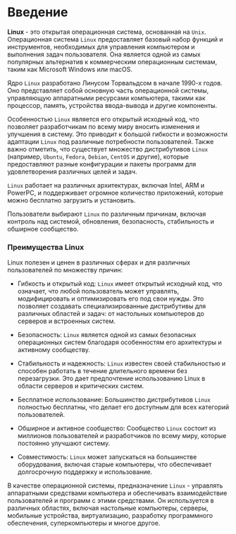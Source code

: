 # Введение

**Linux** - это открытая операционная система, основанная на `Unix`. 
Операционная система `Linux` предоставляет базовый набор функций и инструментов, необходимых для 
управления компьютером и выполнения задач пользователя. Она является одной из самых популярных 
альтернатив к коммерческим операционным системам, таким как Microsoft Windows или macOS.

Ядро `Linux` разработано Линусом Торвальдсом в начале 1990-х годов. Оно представляет собой 
основную часть операционной системы, управляющую аппаратными ресурсами компьютера, такими 
как процессор, память, устройства ввода-вывода и другие компоненты.

Особенностью `Linux` является его открытый исходный код, что позволяет разработчикам 
по всему миру вносить изменения и улучшения в систему. Это приводит к большой 
гибкости и возможности адаптации `Linux` под различные потребности пользователей. 
Также важно отметить, что существует множество дистрибутивов `Linux` (например, `Ubuntu`,
`Fedora`, `Debian`, `CentOS` и другие), которые предоставляют разные конфигурации и пакеты 
программ для удовлетворения различных целей и задач.

`Linux` работает на различных архитектурах, включая Intel, ARM и PowerPC, и поддерживает 
огромное количество приложений, которые можно бесплатно загрузить и установить.

Пользователи выбирают `Linux` по различным причинам, включая контроль над системой, 
обновления, безопасность, стабильность и обширное сообщество.

### Преимущества Linux

Linux полезен и ценен в различных сферах и для различных пользователей по множеству причин:

* Гибкость и открытый код: `Linux` имеет открытый исходный код, что означает, что любой пользователь может управлять, модифицировать и оптимизировать его под свои нужды. Это позволяет создавать специализированные дистрибутивы для различных областей и задач: от настольных компьютеров до серверов и встроенных систем.
 
* Безопасность: `Linux` является одной из самых безопасных операционных систем благодаря особенностям его архитектуры и активному сообществу.

* Стабильность и надежность: `Linux` известен своей стабильностью и способен работать в течение длительного времени без перезагрузки. Это дает предпочтение использованию Linux в области серверов и критических систем.

* Бесплатное использование: Большинство дистрибутивов `Linux` полностью бесплатны, что делает его доступным для всех категорий пользователей.
 
* Обширное и активное сообщество: Сообщество `Linux` состоит из миллионов пользователей и разработчиков по всему миру, которые постоянно улучшают систему.
 
* Совместимость: `Linux` может запускаться на большинстве оборудования, включая старые компьютеры, что обеспечивает долгосрочную поддержку и использование.
 
В качестве операционной системы, предназначение `Linux` - управлять аппаратными средствами компьютера и обеспечивать взаимодействие пользователей и программ с этими средствами. Он используется в различных областях, включая настольные компьютеры, серверы, мобильные устройства, виртуализацию, разработку программного обеспечения, суперкомпьютеры и многое другое.